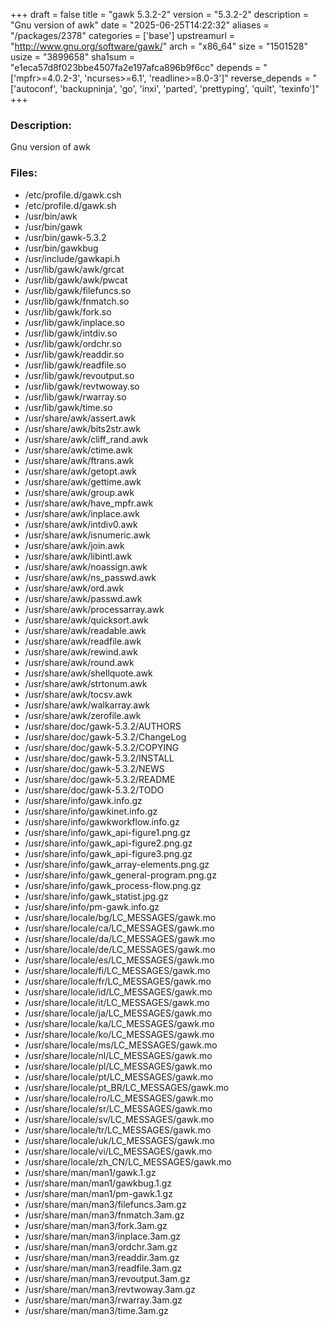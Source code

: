 +++
draft = false
title = "gawk 5.3.2-2"
version = "5.3.2-2"
description = "Gnu version of awk"
date = "2025-06-25T14:22:32"
aliases = "/packages/2378"
categories = ['base']
upstreamurl = "http://www.gnu.org/software/gawk/"
arch = "x86_64"
size = "1501528"
usize = "3899658"
sha1sum = "e1eca57d8f023bbe4507fa2e197afca896b9f6cc"
depends = "['mpfr>=4.0.2-3', 'ncurses>=6.1', 'readline>=8.0-3']"
reverse_depends = "['autoconf', 'backupninja', 'go', 'inxi', 'parted', 'prettyping', 'quilt', 'texinfo']"
+++
### Description: 
Gnu version of awk

### Files: 
* /etc/profile.d/gawk.csh
* /etc/profile.d/gawk.sh
* /usr/bin/awk
* /usr/bin/gawk
* /usr/bin/gawk-5.3.2
* /usr/bin/gawkbug
* /usr/include/gawkapi.h
* /usr/lib/gawk/awk/grcat
* /usr/lib/gawk/awk/pwcat
* /usr/lib/gawk/filefuncs.so
* /usr/lib/gawk/fnmatch.so
* /usr/lib/gawk/fork.so
* /usr/lib/gawk/inplace.so
* /usr/lib/gawk/intdiv.so
* /usr/lib/gawk/ordchr.so
* /usr/lib/gawk/readdir.so
* /usr/lib/gawk/readfile.so
* /usr/lib/gawk/revoutput.so
* /usr/lib/gawk/revtwoway.so
* /usr/lib/gawk/rwarray.so
* /usr/lib/gawk/time.so
* /usr/share/awk/assert.awk
* /usr/share/awk/bits2str.awk
* /usr/share/awk/cliff_rand.awk
* /usr/share/awk/ctime.awk
* /usr/share/awk/ftrans.awk
* /usr/share/awk/getopt.awk
* /usr/share/awk/gettime.awk
* /usr/share/awk/group.awk
* /usr/share/awk/have_mpfr.awk
* /usr/share/awk/inplace.awk
* /usr/share/awk/intdiv0.awk
* /usr/share/awk/isnumeric.awk
* /usr/share/awk/join.awk
* /usr/share/awk/libintl.awk
* /usr/share/awk/noassign.awk
* /usr/share/awk/ns_passwd.awk
* /usr/share/awk/ord.awk
* /usr/share/awk/passwd.awk
* /usr/share/awk/processarray.awk
* /usr/share/awk/quicksort.awk
* /usr/share/awk/readable.awk
* /usr/share/awk/readfile.awk
* /usr/share/awk/rewind.awk
* /usr/share/awk/round.awk
* /usr/share/awk/shellquote.awk
* /usr/share/awk/strtonum.awk
* /usr/share/awk/tocsv.awk
* /usr/share/awk/walkarray.awk
* /usr/share/awk/zerofile.awk
* /usr/share/doc/gawk-5.3.2/AUTHORS
* /usr/share/doc/gawk-5.3.2/ChangeLog
* /usr/share/doc/gawk-5.3.2/COPYING
* /usr/share/doc/gawk-5.3.2/INSTALL
* /usr/share/doc/gawk-5.3.2/NEWS
* /usr/share/doc/gawk-5.3.2/README
* /usr/share/doc/gawk-5.3.2/TODO
* /usr/share/info/gawk.info.gz
* /usr/share/info/gawkinet.info.gz
* /usr/share/info/gawkworkflow.info.gz
* /usr/share/info/gawk_api-figure1.png.gz
* /usr/share/info/gawk_api-figure2.png.gz
* /usr/share/info/gawk_api-figure3.png.gz
* /usr/share/info/gawk_array-elements.png.gz
* /usr/share/info/gawk_general-program.png.gz
* /usr/share/info/gawk_process-flow.png.gz
* /usr/share/info/gawk_statist.jpg.gz
* /usr/share/info/pm-gawk.info.gz
* /usr/share/locale/bg/LC_MESSAGES/gawk.mo
* /usr/share/locale/ca/LC_MESSAGES/gawk.mo
* /usr/share/locale/da/LC_MESSAGES/gawk.mo
* /usr/share/locale/de/LC_MESSAGES/gawk.mo
* /usr/share/locale/es/LC_MESSAGES/gawk.mo
* /usr/share/locale/fi/LC_MESSAGES/gawk.mo
* /usr/share/locale/fr/LC_MESSAGES/gawk.mo
* /usr/share/locale/id/LC_MESSAGES/gawk.mo
* /usr/share/locale/it/LC_MESSAGES/gawk.mo
* /usr/share/locale/ja/LC_MESSAGES/gawk.mo
* /usr/share/locale/ka/LC_MESSAGES/gawk.mo
* /usr/share/locale/ko/LC_MESSAGES/gawk.mo
* /usr/share/locale/ms/LC_MESSAGES/gawk.mo
* /usr/share/locale/nl/LC_MESSAGES/gawk.mo
* /usr/share/locale/pl/LC_MESSAGES/gawk.mo
* /usr/share/locale/pt/LC_MESSAGES/gawk.mo
* /usr/share/locale/pt_BR/LC_MESSAGES/gawk.mo
* /usr/share/locale/ro/LC_MESSAGES/gawk.mo
* /usr/share/locale/sr/LC_MESSAGES/gawk.mo
* /usr/share/locale/sv/LC_MESSAGES/gawk.mo
* /usr/share/locale/tr/LC_MESSAGES/gawk.mo
* /usr/share/locale/uk/LC_MESSAGES/gawk.mo
* /usr/share/locale/vi/LC_MESSAGES/gawk.mo
* /usr/share/locale/zh_CN/LC_MESSAGES/gawk.mo
* /usr/share/man/man1/gawk.1.gz
* /usr/share/man/man1/gawkbug.1.gz
* /usr/share/man/man1/pm-gawk.1.gz
* /usr/share/man/man3/filefuncs.3am.gz
* /usr/share/man/man3/fnmatch.3am.gz
* /usr/share/man/man3/fork.3am.gz
* /usr/share/man/man3/inplace.3am.gz
* /usr/share/man/man3/ordchr.3am.gz
* /usr/share/man/man3/readdir.3am.gz
* /usr/share/man/man3/readfile.3am.gz
* /usr/share/man/man3/revoutput.3am.gz
* /usr/share/man/man3/revtwoway.3am.gz
* /usr/share/man/man3/rwarray.3am.gz
* /usr/share/man/man3/time.3am.gz
